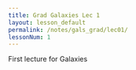 ```yaml
---
title: Grad Galaxies Lec 1
layout: lesson_default
permalink: /notes/gals_grad/lec01/
lessonNum: 1
---
```

First lecture for Galaxies
